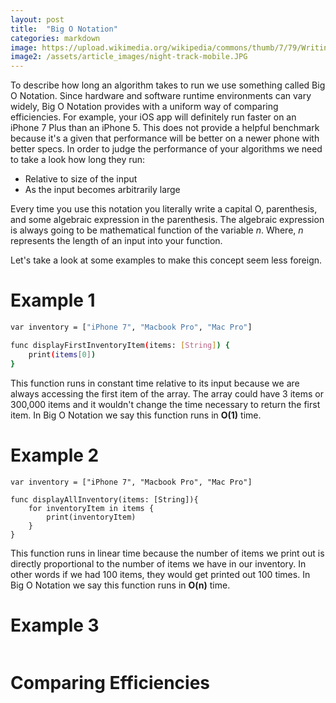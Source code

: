 ```yaml
---
layout: post
title:  "Big O Notation"
categories: markdown
image: https://upload.wikimedia.org/wikipedia/commons/thumb/7/79/Writing_on_the_whiteboard.jpg/1280px-Writing_on_the_whiteboard.jpg
image2: /assets/article_images/night-track-mobile.JPG
---
```


To describe how long an algorithm takes to run we use something called Big O Notation. Since hardware and software runtime environments  can vary widely, Big O Notation provides with a uniform way of comparing efficiencies.  For example, your iOS app will definitely run faster on an iPhone 7 Plus than an iPhone 5.  This does not provide a helpful benchmark because it's a given that performance will be better on a newer phone with better specs. In order to judge the performance of your algorithms we need to take a look how long they run:


- Relative to size of the input
- As the input becomes arbitrarily large

Every time you use this notation you literally write a capital O, parenthesis, and some algebraic expression in the parenthesis.  The algebraic expression is always going to be mathematical function of the variable *n*.  Where, *n* represents the length of an input into your function.

Let's take a look at some examples to make this concept seem less foreign.

# Example 1

```bash
var inventory = ["iPhone 7", "Macbook Pro", "Mac Pro"]

func displayFirstInventoryItem(items: [String]) {
    print(items[0])
}
```
This function runs in constant time relative to its input because we are always accessing the first item of the array.  The array could have 3 items or 300,000 items and it wouldn't change the time necessary to return the first item.  In Big O Notation we say this function runs in **O(1)** time.

# Example 2

```
var inventory = ["iPhone 7", "Macbook Pro", "Mac Pro"]

func displayAllInventory(items: [String]){
    for inventoryItem in items {
        print(inventoryItem)
    }
}
```
This function runs in linear time because the number of items we print out is directly proportional to the number of items we have in our inventory. In other words if we had 100 items, they would get printed out 100 times. In Big O Notation we say this function runs in **O(n)** time.

# Example 3

```

```


# Comparing Efficiencies

